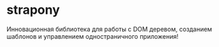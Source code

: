 # strapony
Инновационная библиотека для работы с DOM деревом, созданием шаблонов и управлением одностраничного приложения!